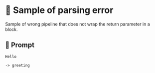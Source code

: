 # 🔴 Sample of parsing error

Sample of wrong pipeline that does not wrap the return parameter in a block.

## 💬 Prompt

```
Hello
```

`-> greeting`
